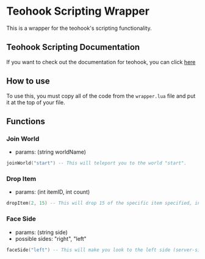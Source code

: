 # Teohook Scripting Wrapper
This is a wrapper for the teohook's scripting functionality.

## Teohook Scripting Documentation
If you want to check out the documentation for teohook, you can click [here](docs)

## How to use
To use this, you must copy all of the code from the `wrapper.lua` file and put it at the top of your file.

## Functions
### Join World
* params: (string worldName)
```lua
joinWorld("start") -- This will teleport you to the world "start".
```
### Drop Item
* params: (int itemID, int count)
```lua
dropItem(2, 15) -- This will drop 15 of the specific item specified, in this case itemID 2 is dirt, so this will drop 15 dirt.
```
### Face Side
* params: (string side)
* possible sides: "right", "left"
```lua
faceSide("left") -- This will make you look to the left side (server-sided, you won't see it on your end.)
```
